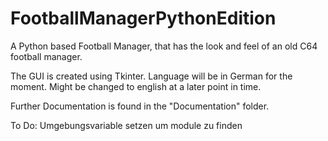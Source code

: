 # FootballManagerPythonEdition
A Python based Football Manager, that has the look and feel of an old C64 football manager.  

The GUI is created using Tkinter.
Language will be in German for the moment. Might be changed to english at a later point in time.

Further Documentation is found in the "Documentation" folder.



To Do:
Umgebungsvariable setzen um module zu finden